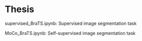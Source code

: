 # Thesis

supervised_BraTS.ipynb: Supervised image segmentation task

MoCo_BraTS.ipynb: Self-supervised image segmentation task
